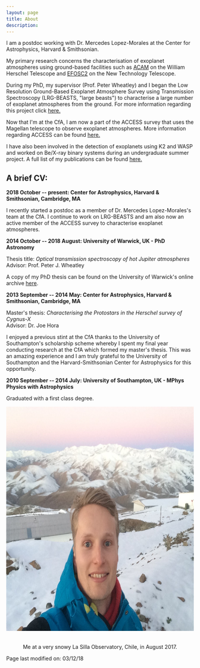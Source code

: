 ```yaml
---
layout: page
title: About
description: 
---
```


I am a postdoc working with Dr. Mercedes Lopez-Morales at the Center for Astrophysics, Harvard & Smithsonian. 

My primary research concerns the characterisation of exoplanet atmospheres using ground-based facilities such as [ACAM](http://www.ing.iac.es/Astronomy/instruments/acam/index.html) on the William Herschel Telescope and [EFOSC2](https://www.eso.org/sci/facilities/lasilla/instruments/efosc.html) on the New Technology Telescope.

During my PhD, my supervisor (Prof. Peter Wheatley) and I began the Low Resolution Ground-Based Exoplanet Atmosphere Survey using Transmission Spectroscopy (LRG-BEASTS, "large beasts") to characterise a large number of exoplanet atmospheres from the ground. For more information regarding this project click [here.](./LRG-BEASTS.html) 

Now that I'm at the CfA, I am now a part of the ACCESS survey that uses the Magellan telescope to observe exoplanet atmospheres. More information regarding ACCESS can be found [here.](https://project-access.github.io)

I have also been involved in the detection of exoplanets using K2 and WASP and worked on Be/X-ray binary systems during an undergraduate summer project. A full list of my publications can be found [here.](./publications.html)


## A brief CV:

**2018 October -- present: Center for Astrophysics, Harvard & Smithsonian, Cambridge, MA**

I recently started a postdoc as a member of Dr. Mercedes Lopez-Morales's team at the CfA. I continue to work on LRG-BEASTS and am also now an active member of the ACCESS survey to characterise exoplanet atmospheres.


**2014 October -- 2018 August: University of Warwick, UK - PhD Astronomy**

Thesis title: _Optical transmission spectroscopy of hot Jupiter atmospheres_ <br>
Advisor: Prof. Peter J. Wheatley <br>

A copy of my PhD thesis can be found on the University of Warwick's online archive [here](https://wrap.warwick.ac.uk/111014/).


**2013 September -- 2014 May: Center for Astrophysics, Harvard & Smithsonian, Cambridge, MA**

Master's thesis: _Characterising the Protostars in the Herschel survey of Cygnus-X_ <br>
Advisor: Dr. Joe Hora 

I enjoyed a previous stint at the CfA thanks to the University of Southampton's scholarship scheme whereby I spent my final year conducting research at the CfA which formed my master's thesis. This was an amazing experience and I am truly grateful to the University of Southampton and the Harvard-Smithsonian Center for Astrophysics for this opportunity.


**2010 September -- 2014 July: University of Southampton, UK - MPhys Physics with Astrophysics**

Graduated with a first class degree.




<center><img src="assets/images/me_LaSilla.JPG" style="width:825px;height:600px;">

<br> Me at a very snowy La Silla Observatory, Chile, in August 2017.
</center>

Page last modified on: 03/12/18
